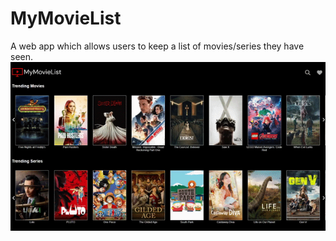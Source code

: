# MyMovieList
A web app which allows users to keep a list of movies/series they have seen.
 ![alt text](gif.gif)
